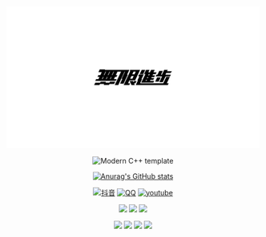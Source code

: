 <div id="title" align=center>

![头像](image/无限进步.jpg)

![Modern C++ template][github-sub-title:img]

[![Anurag's GitHub stats](https://github-readme-stats.vercel.app/api?username=XiaoCaoAwA&show_icons=true&theme=tokyonight)](https://b23.tv/iEJTnPp)

[![抖音](https://img.shields.io/badge/video-抖音-purple)](https://www.youtube.com/channel/UCey35Do4RGewqr-6EiaCJrg)
[![QQ](https://img.shields.io/badge/video-QQ-white)](https://www.youtube.com/channel/UCey35Do4RGewqr-6EiaCJrg)
[![youtube](https://img.shields.io/badge/video-YouTube-red)](https://www.youtube.com/channel/UCey35Do4RGewqr-6EiaCJrg)

![](https://img.shields.io/badge/讨厌-学习-yellow) 
![](https://img.shields.io/badge/性格-开朗-red) 
![](https://img.shields.io/badge/爱好-摄影-blue)

[![](https://img.shields.io/badge/Java-blue)](https://learn.microsoft.com/zh-cn/cpp/cpp/welcome-back-to-cpp-modern-cpp)
[![](https://img.shields.io/badge/C++-blue)](https://learn.microsoft.com/zh-cn/cpp/cpp/welcome-back-to-cpp-modern-cpp)
[![](https://img.shields.io/badge/JavaScript-blue)](https://learn.microsoft.com/zh-cn/cpp/cpp/welcome-back-to-cpp-modern-cpp)
[![](https://img.shields.io/badge/PHP-blue)](https://learn.microsoft.com/zh-cn/cpp/cpp/welcome-back-to-cpp-modern-cpp)
</div>

[github-sub-title:img]: https://readme-typing-svg.herokuapp.com?font=Segoe+Script&center=true&lines=XiaoCaoAwA.